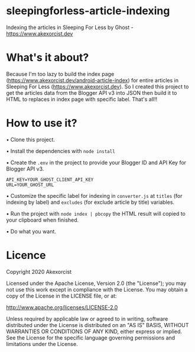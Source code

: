 # sleepingforless-article-indexing
Indexing the articles in Sleeping For Less by Ghost - https://www.akexorcist.dev

What's it about?
===========================
Because I'm too lazy to build the index page (https://www.akexorcist.dev/android-article-index) for entire articles in Sleeping For Less (https://www.akexorcist.dev). So I created this project to get the articles data from the Blogger API v3 into JSON then build it to HTML to replaces in index page with specific label. That's all!!

How to use it?
===========================
• Clone this project.

• Install the dependencies with `node install`

• Create the `.env` in the project to provide your Blogger ID and API Key for Blogger API v3.

```
API_KEY=YOUR_GHOST_CLIENT_API_KEY
URL=YOUR_GHOST_URL
```

• Customize the specific label for indexing in `converter.js` at `titles` (for indexing by label) and `excludes` (for exclude article by title) variables.

• Run the project with `node index | pbcopy` the HTML result will copied to your clipboard when finished.

• Do what you want.

Licence
===========================
Copyright 2020 Akexorcist

Licensed under the Apache License, Version 2.0 (the "License"); you may not use this work except in compliance with the License. You may obtain a copy of the License in the LICENSE file, or at:

http://www.apache.org/licenses/LICENSE-2.0

Unless required by applicable law or agreed to in writing, software distributed under the License is distributed on an "AS IS" BASIS, WITHOUT WARRANTIES OR CONDITIONS OF ANY KIND, either express or implied. See the License for the specific language governing permissions and limitations under the License.
